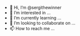 - 👋 Hi, I’m @sergithewinner
- 👀 I’m interested in ...
- 🌱 I’m currently learning ...
- 💞️ I’m looking to collaborate on ...
- 📫 How to reach me ...

<!---
sergithewinner/sergithewinner is a ✨ special ✨ repository because its `README.md` (this file) appears on your GitHub profile.
You can click the Preview link to take a look at your changes.
--->
